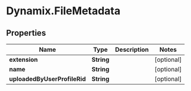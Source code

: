 # Dynamix.FileMetadata

## Properties
Name | Type | Description | Notes
------------ | ------------- | ------------- | -------------
**extension** | **String** |  | [optional] 
**name** | **String** |  | [optional] 
**uploadedByUserProfileRid** | **String** |  | [optional] 


